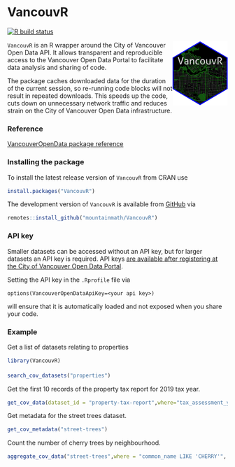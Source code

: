 # VancouvR

<!-- badges: start -->
[![R build status](https://github.com/mountainMath/VancouvR/workflows/R-CMD-check/badge.svg)](https://github.com/mountainMath/VancouvR/actions)
<!-- badges: end -->

<a href="https://mountainmath.github.io/VancouvR/index.html"><img src="https://raw.githubusercontent.com/mountainMath/VancouvR/master/images/VancouvR-sticker.png" alt="VancouvR logo" align="right" width = "25%" height = "25%"/></a>

`VancouvR` is an R wrapper around the City of Vancouver Open Data API. It allows transparent and reproducible access to the Vancouver Open Data Portal to facilitate data analysis and sharing of code.

The package caches downloaded data for the duration of the current session, so re-running code blocks will not result in repeated downloads. This speeds up the code, cuts down on unnecessary network traffic and reduces strain on the City of Vancouver Open Data infrastructure.


### Reference
[VancouverOpenData package reference](https://mountainmath.github.io/VancouvR/)

### Installing the package
To install the latest release version of `VancouvR` from CRAN use

``` r
install.packages("VancouvR")
```

The development version of `VancouvR` is available from [GitHub](https://github.com/mountainMath/VancouvR) via

``` r
remotes::install_github("mountainmath/VancouvR")
```

### API key
Smaller datasets can be accessed without an API key, but for larger datasets an API key is required. API keys [are available after registering at the City of Vancouver Open Data Portal](https://opendata.vancouver.ca/signup/). 

Setting the API key in the `.Rprofile` file via
``` {r}
options(VancouverOpenDataApiKey=<your api key>)
```
will ensure that it is automatically loaded and not exposed when you share your code.

### Example

Get a list of datasets relating to properties

``` r
library(VancouvR)

search_cov_datasets("properties")
```

Get the first 10 records of the property tax report for 2019 tax year.

``` r
get_cov_data(dataset_id = "property-tax-report",where="tax_assessment_year=2019",rows=10)
```

Get metadata for the street trees dataset.
``` r
get_cov_metadata("street-trees")
```

Count the number of cherry trees by neighbourhood.

``` r
aggregate_cov_data("street-trees",where = "common_name LIKE 'CHERRY'", group_by = "neighbourhood_name")
```

